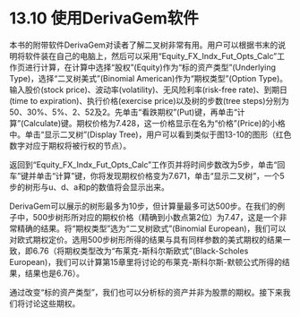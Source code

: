 # 13.10 使用DerivaGem软件

本书的附带软件DerivaGem对读者了解二叉树非常有用。用户可以根据书末的说明将软件装在自己的电脑上，然后可以采用“Equity_FX_Indx_Fut_Opts_Calc”工作页进行计算，在计算中选择“股权”(Equity)作为“标的资产类型”(Underlying Type)，选择“二叉树美式”(Binomial American)作为“期权类型”(Option Type)。输入股价(stock price)、波动率(volatility)、无风险利率(risk-free rate)、到期日(time to expiration)、执行价格(exercise price)以及树的步数(tree steps)分别为50、30%、5%、2、52及2。先单击“看跌期权”(Put)键，再单击“计算”(Calculate)键。期权价格为7.428，这一价格显示在名为“价格”(Price)的小格中。单击“显示二叉树”(Display Tree)，用户可以看到类似于图13-10的图形（红色数字对应于期权将被行权的节点）。

返回到“Equity_FX_Indx_Fut_Opts_Calc”工作页并将时间步数改为5步，单击“回车”键并单击“计算”键，你将发现期权价格变为7.671，单击“显示二叉树”，一个5步的树形与u、d、a和p的数值将会显示出来。

DerivaGem可以展示的树形最多为10步，但计算量最多可达500步。在我们的例子中，500步树形所对应的期权价格（精确到小数点第2位）为7.47，这是一个非常精确的结果。将“期权类型”选为“二叉树欧式”(Binomial European)，我们可以对欧式期权定价。选用500步树形所得的结果与具有同样参数的美式期权的结果一致，即6.76（将期权类型改为“布莱克-斯科尔斯欧式”(Black-Scholes European)，我们可以计算第15章里将讨论的布莱克-斯科尔斯-默顿公式所得的结果，结果也是6.76）。

通过改变“标的资产类型”，我们也可以分析标的资产并非为股票的期权。接下来我们将讨论这些期权。